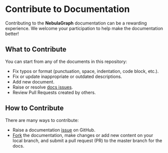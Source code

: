 # Contribute to Documentation

Contributing to the **NebulaGraph** documentation can be a rewarding experience. We welcome your participation to help make the documentation better!

## What to Contribute

You can start from any of the documents in this repository:

- Fix typos or format (punctuation, space, indentation, code block, etc.).
- Fix or update inappropriate or outdated descriptions.
- Add new document.
- Raise or resolve [docs issues][_issues].
- Review Pull Requests created by others.

## How to Contribute

There are many ways to contribute:

- Raise a documentation [issue][_issues] on GitHub.
- [Fork](https://github.com/vesoft-inc/nebula-docs/fork) the documentation, make changes or add new content on your local branch, and submit a pull request (PR) to the master branch for the docs.


[_issues]: https://github.com/vesoft-inc/nebula-docs/issues

